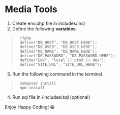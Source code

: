 # Media Tools
1. Create env.php file in includes/inc/
2. Define the following **variables**

>      <?php
>      define("DB_HOST", "DB_HOST_HERE");
>      define("DB_USER", "DB_USER_HERE");
>      define("DB_NAME", "DB_NAME_HERE");
>      define("DB_PASSWORD", "DB_PASSWORD_HERE");
>      define("ENV", "local || prod || dev");
>      define("SITE_URL", "SITE_URL_HERE");

3. Run the following command in the terminal    
>      composer install
>      npm install

4. Run sql file in /includes/sql (optional)

Enjoy Happy Coding! 😁
